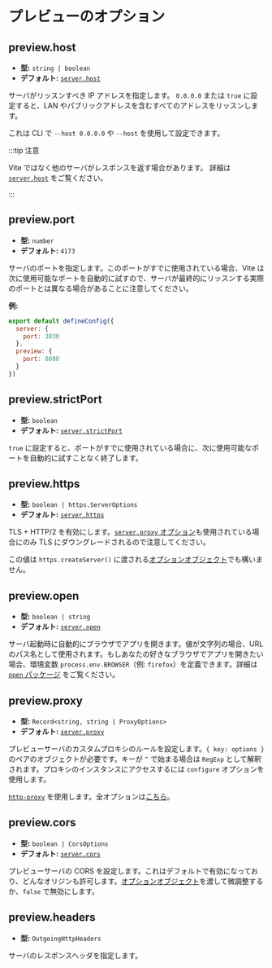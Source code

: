 # プレビューのオプション

## preview.host

- **型:** `string | boolean`
- **デフォルト:** [`server.host`](./server-options#server_host)

サーバがリッスンすべき IP アドレスを指定します。
`0.0.0.0` または `true` に設定すると、LAN やパブリックアドレスを含むすべてのアドレスをリッスンします。

これは CLI で `--host 0.0.0.0` や `--host` を使用して設定できます。

:::tip 注意

Vite ではなく他のサーバがレスポンスを返す場合があります。
詳細は [`server.host`](./server-options.md#server-host) をご覧ください。

:::

## preview.port

- **型:** `number`
- **デフォルト:** `4173`

サーバのポートを指定します。このポートがすでに使用されている場合、Vite は次に使用可能なポートを自動的に試すので、サーバが最終的にリッスンする実際のポートとは異なる場合があることに注意してください。

**例:**

```js
export default defineConfig({
  server: {
    port: 3030
  },
  preview: {
    port: 8080
  }
})
```

## preview.strictPort

- **型:** `boolean`
- **デフォルト:** [`server.strictPort`](./server-options#server-strictport)

`true` に設定すると、ポートがすでに使用されている場合に、次に使用可能なポートを自動的に試すことなく終了します。

## preview.https

- **型:** `boolean | https.ServerOptions`
- **デフォルト:** [`server.https`](./server-options#server-https)

TLS + HTTP/2 を有効にします。[`server.proxy` オプション](./server-options#server-proxy)も使用されている場合にのみ TLS にダウングレードされるので注意してください。

この値は `https.createServer()` に渡される[オプションオブジェクト](https://nodejs.org/api/https.html#https_https_createserver_options_requestlistener)でも構いません。

## preview.open

- **型:** `boolean | string`
- **デフォルト:** [`server.open`](./server-options#server-open)

サーバ起動時に自動的にブラウザでアプリを開きます。値が文字列の場合、URL のパス名として使用されます。もしあなたの好きなブラウザでアプリを開きたい場合、環境変数 `process.env.BROWSER`（例: `firefox`）を定義できます。詳細は [`open` パッケージ](https://github.com/sindresorhus/open#app) をご覧ください。

## preview.proxy

- **型:** `Record<string, string | ProxyOptions>`
- **デフォルト:** [`server.proxy`](./server-options#server-proxy)

プレビューサーバのカスタムプロキシのルールを設定します。`{ key: options }` のペアのオブジェクトが必要です。キーが `^` で始まる場合は `RegExp` として解釈されます。プロキシのインスタンスにアクセスするには `configure` オプションを使用します。

[`http-proxy`](https://github.com/http-party/node-http-proxy) を使用します。全オプションは[こちら](https://github.com/http-party/node-http-proxy#options)。

## preview.cors

- **型:** `boolean | CorsOptions`
- **デフォルト:** [`server.cors`](./server-options#server-cors)

プレビューサーバの CORS を設定します。これはデフォルトで有効になっており、どんなオリジンも許可します。[オプションオブジェクト](https://github.com/expressjs/cors)を渡して微調整するか、`false` で無効にします。

## preview.headers

- **型:** `OutgoingHttpHeaders`

サーバのレスポンスヘッダを指定します。
